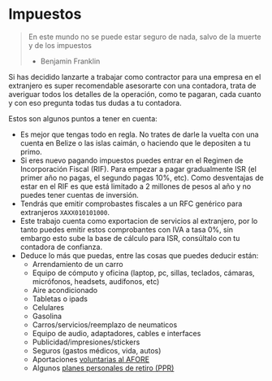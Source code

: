 # Impuestos

> En este mundo no se puede estar seguro de nada, salvo de la muerte y de los impuestos
> - Benjamin Franklin


Si has decidido lanzarte a trabajar como contractor para una empresa en el extranjero es super recomendable asesorarte 
con una contadora, trata de averiguar todos los detalles de la operación, como te pagaran, cada cuanto y con eso 
pregunta todas tus dudas a tu contadora. 

Estos son algunos puntos a tener en cuenta:

* Es mejor que tengas todo en regla. No trates de darle la vuelta con una cuenta en Belize o las islas caimán, o haciendo que le depositen a tu primo. 
* Si eres nuevo pagando impuestos puedes entrar en el Regimen de Incorporación Fiscal (RIF). Para empezar a pagar
gradualmente ISR (el primer año no pagas, el segundo pagas 10%, etc). Como desventajas de estar en el RIF es que está 
limitado a 2 millones de pesos al año y no puedes tener cuentas de inversión.
* Tendrás que emitir comprobastes fiscales a un RFC genérico para extranjeros `XAXX010101000`.
* Este trabajo cuenta como exportacion de servicios al extranjero, por lo tanto puedes emitir estos comprobantes con IVA a tasa 0%, sin 
embargo esto sube la base de cálculo para ISR, consúltalo con tu contadora de confianza.
* Deduce lo más que puedas, entre las cosas que puedes deducir están:
    * Arrendamiento de un carro
    * Equipo de cómputo y oficina (laptop, pc, sillas, teclados, cámaras, micrófonos, headsets, audífonos, etc)
    * Aire acondicionado
    * Tabletas o ipads
    * Celulares
    * Gasolina
    * Carros/servicios/reemplazo de neumaticos
    * Equipo de audio, adaptadores, cables e interfaces
    * Publicidad/impresiones/stickers
    * Seguros (gastos médicos, vida, autos)
    * Aportaciones [voluntarias al AFORE](https://www.youtube.com/watch?v=WvXUCZsfP34)
    * Algunos [planes personales de retiro (PPR)](https://www.youtube.com/watch?v=FdyRCJ84t4E) 
